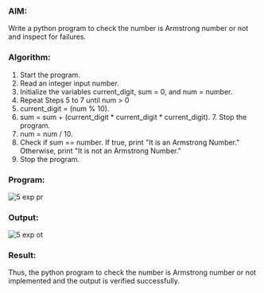 ### AIM: 
Write a python program to check the number is Armstrong number or not and inspect for failures.

### Algorithm:

1.  Start the program.
2.	Read an integer input number.
3.	Initialize the variables current_digit, sum = 0, and num = number.
4.	Repeat Steps 5 to 7 until num > 0
5.	current_digit = (num % 10).
6.	sum = sum + (current_digit * current_digit * current_digit). 7. Stop the program.
7.	num = num / 10.
8.	Check if sum == number. If true, print "It is an Armstrong Number." Otherwise, print "It is not an Armstrong Number."
9.	Stop the program.

### Program:

![5 exp pr](https://github.com/user-attachments/assets/9403d7ce-0163-4a01-bff4-433595d34417)













### Output:
![5 exp ot](https://github.com/user-attachments/assets/b45045d2-3425-40d7-baba-dd67b698e04a)




### Result:
Thus, the python program to check the number is Armstrong number or not implemented and the output is verified successfully.

